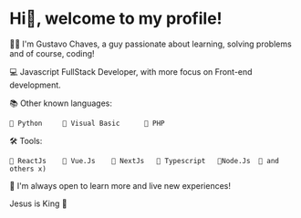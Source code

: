 # Hi👋, welcome to my profile!

🧑🏻 I'm Gustavo Chaves, a guy passionate about learning, solving problems and of course, coding!

💻 Javascript FullStack Developer, with more focus on Front-end development.

📚 Other known languages:

    🔸 Python     🔸 Visual Basic      🔸 PHP

🛠 Tools:
 
    🔸 ReactJs    🔸 Vue.Js    🔸 NextJs   🔸 Typescript   🔸Node.Js  🔸 and others x)

📍 I'm always open to learn more and live new experiences!

Jesus is King 👑
